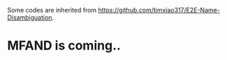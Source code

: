 Some codes are inherited from https://github.com/timxiao317/E2E-Name-Disambiguation.

# MFAND is coming..
